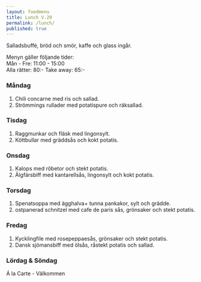 ```yaml
---
layout: foodmenu
title: Lunch V.29
permalink: /lunch/
published: true
---
```

Salladsbuffé, bröd och smör, kaffe och glass ingår.

Menyn gäller följande tider:  
Mån - Fre: 11:00 - 15:00  
Alla rätter: 80:- Take away: 65:-

### Måndag

1. Chili concarne med ris och sallad.
2. Strömmings rullader med potatispure och räksallad.

### Tisdag

1. Raggmunkar och fläsk med lingonsylt.
2. Köttbullar med gräddsås och kokt potatis. 

### Onsdag

1. Kalops med röbetor och stekt potatis.
2. Älgfärsbiff med kantarellsås, lingonsylt och kokt potatis.

### Torsdag

 1. Spenatsoppa med ägghalva+ tunna pankakor, sylt och grädde.
 2. ostpanerad schnitzel med cafe de paris sås, grönsaker och stekt potatis.

### Fredag

1. Kycklingfile med rosepeppaesås, grönsaker och stekt potatis.
2. Dansk sjömansbiff med ölsås, råstekt potatis och sallad.

### Lördag & Söndag
Á la Carte - Välkommen

